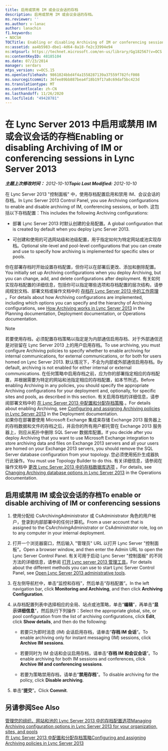 ```yaml
---
title: 启用或禁用 IM 或会议会话的存档
description: 启用或禁用 IM 或会议会话的存档。
ms.reviewer: ''
ms.author: v-lanac
author: lanachin
f1.keywords:
- NOCSH
TOCTitle: Enabling or disabling Archiving of IM or conferencing sessions
ms:assetid: aa4b5983-dbe1-4d64-8a18-fe2c33994e94
ms:mtpsurl: https://technet.microsoft.com/en-us/library/Gg182567(v=OCS.15)
ms:contentKeyID: 48185104
ms.date: 07/23/2014
manager: serdars
mtps_version: v=OCS.15
ms.openlocfilehash: 9861024bbd4f4a1558287139a37559f782fcf008
ms.sourcegitcommit: 36fee89bb887bea4f18b19f17a8c69daf5bc423d
ms.translationtype: MT
ms.contentlocale: zh-CN
ms.lasthandoff: 11/26/2020
ms.locfileid: "49428781"
---
```

# <a name="enabling-or-disabling-archiving-of-im-or-conferencing-sessions-in-lync-server-2013"></a><span data-ttu-id="60fcd-103">在 Lync Server 2013 中启用或禁用 IM 或会议会话的存档</span><span class="sxs-lookup"><span data-stu-id="60fcd-103">Enabling or disabling Archiving of IM or conferencing sessions in Lync Server 2013</span></span>

<div data-xmlns="http://www.w3.org/1999/xhtml">

<div class="topic" data-xmlns="http://www.w3.org/1999/xhtml" data-msxsl="urn:schemas-microsoft-com:xslt" data-cs="https://msdn.microsoft.com/">

<div data-asp="https://msdn2.microsoft.com/asp">



</div>

<div id="mainSection">

<div id="mainBody"><span data-ttu-id="60fcd-104">

<span> </span></span><span class="sxs-lookup"><span data-stu-id="60fcd-104">

<span> </span></span></span>

<span data-ttu-id="60fcd-105">_**主题上次修改时间：** 2012-10-10_</span><span class="sxs-lookup"><span data-stu-id="60fcd-105">_**Topic Last Modified:** 2012-10-10_</span></span>

<span data-ttu-id="60fcd-106">在 Lync Server 2013 "控制面板" 中，使用存档配置启用和禁用 IM、会议会话的存档。</span><span class="sxs-lookup"><span data-stu-id="60fcd-106">In Lync Server 2013 Control Panel, you use Archiving configurations to enable and disable archiving of IM, conferencing sessions, or both.</span></span> <span data-ttu-id="60fcd-107">这包括以下存档配置：</span><span class="sxs-lookup"><span data-stu-id="60fcd-107">This includes the following Archiving configurations:</span></span>

  - <span data-ttu-id="60fcd-108">部署 Lync Server 2013 时默认创建的全局配置。</span><span class="sxs-lookup"><span data-stu-id="60fcd-108">A global configuration that is created by default when you deploy Lync Server 2013.</span></span>

  - <span data-ttu-id="60fcd-109">可创建和使用的可选网站级和池级配置，用于指定如何为特定网站或池实现存档。</span><span class="sxs-lookup"><span data-stu-id="60fcd-109">Optional site-level and pool-level configurations that you can create and use to specify how archiving is implemented for specific sites or pools.</span></span>

<span data-ttu-id="60fcd-110">你在部署存档时开始设置存档配置，但你可以在部署后更改、添加和删除配置。</span><span class="sxs-lookup"><span data-stu-id="60fcd-110">You initially set up Archiving configurations when you deploy Archiving, but you can change, add, and delete configurations after deployment.</span></span> <span data-ttu-id="60fcd-111">有关如何实现存档配置的详细信息，包括你可以指定哪些选项和存档配置的层次结构，请参阅规划文档、部署文档或操作文档中的 [存档在 Lync Server 2013 中的工作原理](lync-server-2013-how-archiving-works.md) 。</span><span class="sxs-lookup"><span data-stu-id="60fcd-111">For details about how Archiving configurations are implemented, including which options you can specify and the hierarchy of Archiving configurations, see [How Archiving works in Lync Server 2013](lync-server-2013-how-archiving-works.md) in the Planning documentation, Deployment documentation, or Operations documentation.</span></span>

<div>


> [!NOTE]
> <span data-ttu-id="60fcd-112">若要使用存档，必须配置存档策略以指定是为内部通信启用存档、对于外部通信还是对驻留在 Lync Server 2013 上的用户启用存档。</span><span class="sxs-lookup"><span data-stu-id="60fcd-112">To use archiving, you must configure Archiving policies to specify whether to enable archiving for internal communications, for external communications, or for both for users homed on Lync Server 2013.</span></span> <span data-ttu-id="60fcd-113">默认情况下，不会为内部或外部通信启用存档。</span><span class="sxs-lookup"><span data-stu-id="60fcd-113">By default, archiving is not enabled for either internal or external communications.</span></span> <span data-ttu-id="60fcd-114">在任何策略中启用存档之前，应为你的部署指定相应的存档配置，并根据需要为特定的网站和池指定相应的存档配置，如本节所述。</span><span class="sxs-lookup"><span data-stu-id="60fcd-114">Before enabling Archiving in any policies, you should specify the appropriate Archiving configurations for your deployment and, optionally, for specific sites and pools, as described in this section.</span></span> <span data-ttu-id="60fcd-115">有关启用存档的详细信息，请参阅部署文档中的 <A href="lync-server-2013-configuring-and-assigning-archiving-policies.md">在 Lync Server 2013 中配置和分配存档策略</A> 。</span><span class="sxs-lookup"><span data-stu-id="60fcd-115">For details about enabling Archiving, see <A href="lync-server-2013-configuring-and-assigning-archiving-policies.md">Configuring and assigning Archiving policies in Lync Server 2013</A> in the Deployment documentation.</span></span><BR><span data-ttu-id="60fcd-116">如果你在部署要使用 Microsoft Exchange 集成来存储 Exchange 2013 服务器上的存档数据和文件的存档之后，并且你的所有用户都托管在 Exchange 2013 服务器上，则应从拓扑中删除 SQL Server 数据库配置。</span><span class="sxs-lookup"><span data-stu-id="60fcd-116">If you decide after you deploy Archiving that you want to use Microsoft Exchange integration to store archiving data and files on Exchange 2013 servers and all your users are homed on your Exchange 2013 servers, you should remove the SQL Server database configuration from your topology.</span></span> <span data-ttu-id="60fcd-117">您必须使用拓扑生成器执行此操作。</span><span class="sxs-lookup"><span data-stu-id="60fcd-117">You must use Topology Builder to do this.</span></span> <span data-ttu-id="60fcd-118">有关详细信息，请参阅在操作文档中 <A href="lync-server-2013-changing-archiving-database-options.md">更改 Lync Server 2013 中的存档数据库选项</A> 。</span><span class="sxs-lookup"><span data-stu-id="60fcd-118">For details, see <A href="lync-server-2013-changing-archiving-database-options.md">Changing Archiving database options in Lync Server 2013</A> in the Operations documentation.</span></span>



</div>

<div>

## <a name="to-enable-or-disable-archiving-of-im-or-conferencing-sessions"></a><span data-ttu-id="60fcd-119">启用或禁用 IM 或会议会话的存档</span><span class="sxs-lookup"><span data-stu-id="60fcd-119">To enable or disable archiving of IM or conferencing sessions</span></span>

1.  <span data-ttu-id="60fcd-120">使用分配给 CsArchivingAdministrator 或 CsAdministrator 角色的用户帐户，登录到内部部署中的任何计算机。</span><span class="sxs-lookup"><span data-stu-id="60fcd-120">From a user account that is assigned to the CsArchivingAdministrator or CsAdministrator role, log on to any computer in your internal deployment.</span></span>

2.  <span data-ttu-id="60fcd-121">打开一个浏览器窗口，然后输入 "管理员" URL 以打开 Lync Server "控制面板"。</span><span class="sxs-lookup"><span data-stu-id="60fcd-121">Open a browser window, and then enter the Admin URL to open the Lync Server Control Panel.</span></span> <span data-ttu-id="60fcd-122">有关可用于启动 Lync Server "控制面板" 的不同方法的详细信息，请参阅 [打开 Lync server 2013 管理工具](lync-server-2013-open-lync-server-administrative-tools.md)。</span><span class="sxs-lookup"><span data-stu-id="60fcd-122">For details about the different methods you can use to start Lync Server Control Panel, see [Open Lync Server 2013 administrative tools](lync-server-2013-open-lync-server-administrative-tools.md).</span></span>

3.  <span data-ttu-id="60fcd-123">在左侧导航栏中，单击“监控和存档”，然后单击“存档配置”。</span><span class="sxs-lookup"><span data-stu-id="60fcd-123">In the left navigation bar, click **Monitoring and Archiving**, and then click **Archiving Configuration**.</span></span>

4.  <span data-ttu-id="60fcd-124">从存档配置列表中选择相应的全局、站点或池策略，单击“**编辑**”，再单击“**显示详细信息**”，然后执行下列操作：</span><span class="sxs-lookup"><span data-stu-id="60fcd-124">Select the appropriate global, site, or pool configuration from the list of archiving configurations, click **Edit**, click **Show details**, and then do the following:</span></span>
    
      - <span data-ttu-id="60fcd-125">若要只为即时消息 (IM) 会话启用存档，请单击“**存档 IM 会话**”。</span><span class="sxs-lookup"><span data-stu-id="60fcd-125">To enable archiving only for instant messaging (IM) sessions, click **Archive IM sessions**.</span></span>
    
      - <span data-ttu-id="60fcd-126">若要同时为 IM 会话和会议启用存档，请单击“**存档 IM 和会议会话**”。</span><span class="sxs-lookup"><span data-stu-id="60fcd-126">To enable archiving for both IM sessions and conferences, click **Archive IM and conferencing sessions**.</span></span>
    
      - <span data-ttu-id="60fcd-127">若要为策略禁用存档，请单击“**禁用存档**”。</span><span class="sxs-lookup"><span data-stu-id="60fcd-127">To disable archiving for the policy, click **Disable archiving**.</span></span>

5.  <span data-ttu-id="60fcd-128">单击“**提交**”。</span><span class="sxs-lookup"><span data-stu-id="60fcd-128">Click **Commit**.</span></span>

</div>

<div>

## <a name="see-also"></a><span data-ttu-id="60fcd-129">另请参阅</span><span class="sxs-lookup"><span data-stu-id="60fcd-129">See Also</span></span>


[<span data-ttu-id="60fcd-130">管理您的组织、网站和池的 Lync Server 2013 中的存档配置选项</span><span class="sxs-lookup"><span data-stu-id="60fcd-130">Managing Archiving configuration options in Lync Server 2013 for your organization, sites, and pools</span></span>](lync-server-2013-managing-archiving-configuration-options-for-your-organization-sites-and-pools.md)  
[<span data-ttu-id="60fcd-131">在 Lync Server 2013 中配置和分配存档策略</span><span class="sxs-lookup"><span data-stu-id="60fcd-131">Configuring and assigning Archiving policies in Lync Server 2013</span></span>](lync-server-2013-configuring-and-assigning-archiving-policies.md)  
  

<span data-ttu-id="60fcd-132"></div>

</div>

<span> </span>

</div>

</div>

</span><span class="sxs-lookup"><span data-stu-id="60fcd-132"></div>

</div>

<span> </span>

</div>

</div>

</span></span></div>

